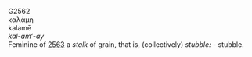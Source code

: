<body>
  <p>G2562<br>  καλάμη  <br> kalamē  <br><i>kal-am‘-ay </i><br>Feminine of <a href="g2563.htm">2563</a>  a <i>stalk</i> of grain, that is, (collectively) <i>stubble:</i> - stubble.<br></p>
 </body>